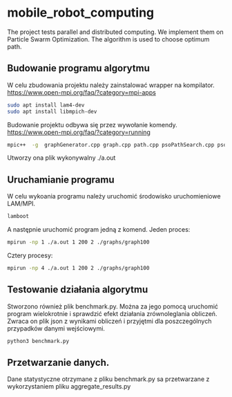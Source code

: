 # mobile_robot_computing
The project tests parallel and distributed computing. We implement them on Particle Swarm Optimization. The algorithm is used to choose optimum path.

## Budowanie programu algorytmu
W celu zbudowania projektu należy zainstalować wrapper na kompilator.
https://www.open-mpi.org/faq/?category=mpi-apps
```sh
sudo apt install lam4-dev      
sudo apt install libmpich-dev  
```
Budowanie projektu odbywa się przez wywołanie komendy. https://www.open-mpi.org/faq/?category=running
```sh
mpic++  -g  graphGenerator.cpp graph.cpp path.cpp psoPathSearch.cpp psoTests.cpp randomPath.cpp main.cpp
```
Utworzy ona plik wykonywalny ./a.out
## Uruchamianie programu
W celu wykoania programu należy uruchomić środowisko uruchomieniowe LAM/MPI.
```sh
lamboot
```
A następnie uruchomić program jedną z komend.
Jeden proces:
```sh
mpirun -np 1 ./a.out 1 200 2 ./graphs/graph100
```
Cztery procesy:
```sh
mpirun -np 4 ./a.out 1 200 2 ./graphs/graph100
```
<!-- 
Plik ten pzyjmuje następujące argumenty:
- bool inputFromFile - True oznacza, że graf zostanie pobrany z pliku
- int nr_of_iterators - liczba iteracji działania algorytmu
- int nr_of_threads - liczba wątków 
- int graphNrOfNodes - liczba węzłów grafu (wymagana gdy inputFromFile=False)
- double radiusOfNeighbourhood - kąt w zakresie jakiego w kierunku zmiany węzła wyszukiwany jest nowy (wymagana gdy inputFromFile=False)
- graph graph - graf z pliku (wymagana gdy inputFromFile=True) -->

## Testowanie działania algorytmu
Stworzono również plik benchmark.py. Można za jego pomocą uruchomić program wielokrotnie i sprawdzić efekt działania zrównoleglania obliczeń.
Zwraca on plik json z wynikami obliczeń i przyjętmi dla poszczególnych przypadków danymi wejściowymi.
```sh
python3 benchmark.py
```
## Przetwarzanie danych.
Dane statystyczne otrzymane z pliku benchmark.py sa przetwarzane z wykorzystaniem pliku aggregate_results.py